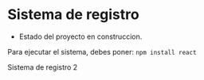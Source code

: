 <h1>Sistema de registro </h1>

- Estado del proyecto en construccion.

Para ejecutar el sistema, debes poner:
```npm install react```


Sistema de registro 2 
